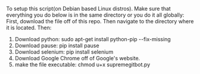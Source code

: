 To setup this script(on Debian based Linux distros). Make sure that everything you do below is in the same directory or
you do it all globally:
First, download the file off of this repo. Then navigate to the directory where it is located. Then:
 1. Download python: sudo apt-get install python-pip --fix-missing
 2. Download pause: pip install pause
 3. Download selenium: pip install selenium
 4. Download Google Chrome off of Google's website.
 5. make the file executable: chmod u+x supremegitbot.py
